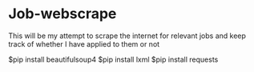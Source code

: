 # Job-webscrape
This will be my attempt to scrape the internet for relevant jobs and keep track of whether I have applied to them or not


$pip install beautifulsoup4
$pip install lxml
$pip install requests